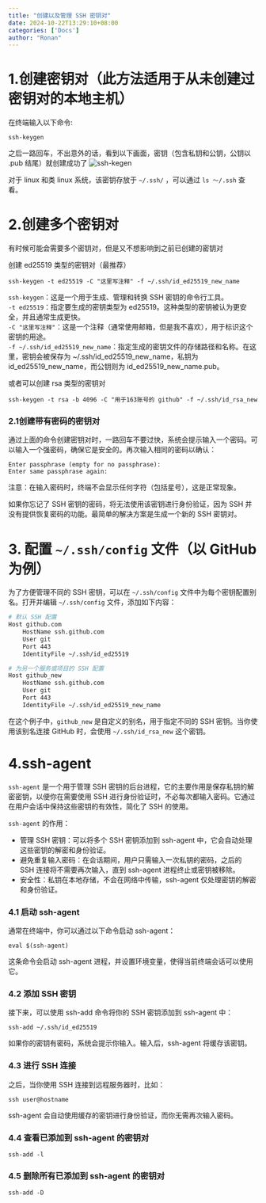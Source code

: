 ```yaml
---
title: "创建以及管理 SSH 密钥对"
date: 2024-10-22T13:29:10+08:00
categories: ['Docs']
author: "Ronan"
---
```

# 1.创建密钥对（此方法适用于从未创建过密钥对的本地主机）
在终端输入以下命令:

```
ssh-keygen
```

之后一路回车，不出意外的话，看到以下画面，密钥（包含私钥和公钥，公钥以 .pub 结尾）就创建成功了
![ssh-kegen](https://imgs.ronan.us.kg/ssh-keygen.png)

对于 linux 和类 linux 系统，该密钥存放于 `~/.ssh/` ，可以通过 `ls ～/.ssh` 查看。

# 2.创建多个密钥对
有时候可能会需要多个密钥对，但是又不想影响到之前已创建的密钥对

创建 ed25519 类型的密钥对（最推荐）

```
ssh-keygen -t ed25519 -C "这里写注释" -f ~/.ssh/id_ed25519_new_name
```

`ssh-keygen`：这是一个用于生成、管理和转换 SSH 密钥的命令行工具。  
`-t ed25519`：指定要生成的密钥类型为 ed25519。这种类型的密钥被认为更安全，并且通常生成更快。  
`-C "这里写注释"`：这是一个注释（通常使用邮箱，但是我不喜欢），用于标识这个密钥的用途。  
`-f ~/.ssh/id_ed25519_new_name`：指定生成的密钥文件的存储路径和名称。在这里，密钥会被保存为 ~/.ssh/id_ed25519_new_name，私钥为 id_ed25519_new_name，而公钥则为 id_ed25519_new_name.pub。

或者可以创建 rsa 类型的密钥对

```
ssh-keygen -t rsa -b 4096 -C "用于163账号的 github" -f ~/.ssh/id_rsa_new
```

### 2.1创建带有密码的密钥对
通过上面的命令创建密钥对时，一路回车不要过快，系统会提示输入一个密码。可以输入一个强密码，确保它是安全的。再次输入相同的密码以确认：

```
Enter passphrase (empty for no passphrase):
Enter same passphrase again:
```

注意：在输入密码时，终端不会显示任何字符（包括星号），这是正常现象。

如果你忘记了 SSH 密钥的密码，将无法使用该密钥进行身份验证，因为 SSH 并没有提供恢复密码的功能。最简单的解决方案是生成一个新的 SSH 密钥对。

# 3. 配置 `~/.ssh/config` 文件（以 GitHub 为例）
为了方便管理不同的 SSH 密钥，可以在 `~/.ssh/config` 文件中为每个密钥配置别名。打开并编辑 `~/.ssh/config` 文件，添加如下内容：

```bash
# 默认 SSH 配置
Host github.com
	HostName ssh.github.com
	User git
	Port 443
	IdentityFile ~/.ssh/id_ed25519

# 为另一个服务或项目的 SSH 配置
Host github_new
	HostName ssh.github.com
	User git
	Port 443
	IdentityFile ~/.ssh/id_ed25519_new_name
```

在这个例子中，`github_new` 是自定义的别名，用于指定不同的 SSH 密钥。当你使用该别名连接 GitHub 时，会使用 `~/.ssh/id_rsa_new` 这个密钥。

# 4.ssh-agent
`ssh-agent` 是一个用于管理 SSH 密钥的后台进程，它的主要作用是保存私钥的解密密钥，以便你在需要使用 SSH 进行身份验证时，不必每次都输入密码。它通过在用户会话中保持这些密钥的有效性，简化了 SSH 的使用。

`ssh-agent` 的作用：

- 管理 SSH 密钥：可以将多个 SSH 密钥添加到 ssh-agent 中，它会自动处理这些密钥的解密和身份验证。  
- 避免重复输入密码：在会话期间，用户只需输入一次私钥的密码，之后的 SSH 连接将不需要再次输入，直到 ssh-agent 进程终止或密钥被移除。  
- 安全性：私钥在本地存储，不会在网络中传输，ssh-agent 仅处理密钥的解密和身份验证。  

### 4.1 启动 ssh-agent
通常在终端中，你可以通过以下命令启动 ssh-agent：

```
eval $(ssh-agent)
```

这条命令会启动 ssh-agent 进程，并设置环境变量，使得当前终端会话可以使用它。

### 4.2 添加 SSH 密钥
接下来，可以使用 ssh-add 命令将你的 SSH 密钥添加到 ssh-agent 中：

```
ssh-add ~/.ssh/id_ed25519
```

如果你的密钥有密码，系统会提示你输入。输入后，ssh-agent 将缓存该密钥。

### 4.3 进行 SSH 连接

之后，当你使用 SSH 连接到远程服务器时，比如：

```
ssh user@hostname
```

ssh-agent 会自动使用缓存的密钥进行身份验证，而你无需再次输入密码。

### 4.4 查看已添加到 ssh-agent 的密钥对

```
ssh-add -l
```

### 4.5 删除所有已添加到 ssh-agent 的密钥对

```
ssh-add -D
```
